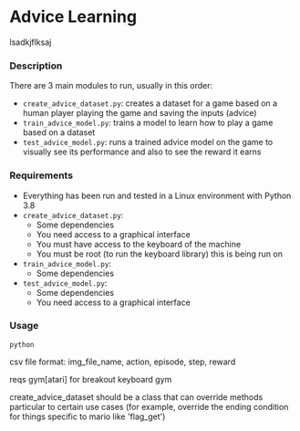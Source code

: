 # Advice Learning
lsadkjflksaj
### Description

There are 3 main modules to run, usually in this order:

- `create_advice_dataset.py`: creates a dataset for a game based
on a human player playing the game and saving the inputs (advice)
- `train_advice_model.py`: trains a model to learn how to play a
game based on a dataset
- `test_advice_model.py`: runs a trained advice model on the game
to visually see its performance and also to see the reward it earns

### Requirements

- Everything has been run and tested in a Linux environment
with Python 3.8
- `create_advice_dataset.py`: 
    - Some dependencies
    - You need access to a graphical interface
    - You must have access to the keyboard of the machine 
    - You must be root (to run the keyboard library)
    this is being run on
- `train_advice_model.py`:
    - Some dependencies
- `test_advice_model.py`:
    - Some dependencies
    - You need access to a graphical interface

### Usage

`python`

csv file format:
img_file_name, action, episode, step, reward

reqs
gym[atari] for breakout
keyboard
gym


create_advice_dataset should be a class that can override methods particular to certain use
cases (for example, override the ending condition for things specific to mario like 'flag_get')
